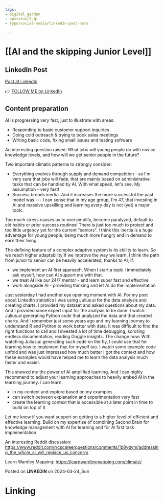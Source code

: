 ```yaml
---
tags: 
- digital_garden
- epstatus/2-🪴
- type/social-media/linkedIn-post-note

---
```

# [[AI and the skipping Junior Level]]
## LinkedIn Post
[Post at LinkedIn]()
  

👉 [FOLLOW ME on LinkedIn](https://www.linkedin.com/comm/mynetwork/discovery-see-all?usecase=PEOPLE_FOLLOWS&followMember=sebastiankamilli)

## Content preparation
AI is progressing very fast, just to illustrate with areas:
+ Responding to basic customer support inquiries
+ Doing cold outreach & trying to book sales meetings
+ Writing basic code, fixing small issues and testing software

An interesting question raised: What jobs will young people do with novice knowledge levels, and how will we get senior people in the future?

Two important climatic patterns to strongly consider:
+ Everything evolves through supply and demand competition - so I'm very sure that jobs will fade, that are mainly based on administrative tasks that can be handled by AI. With what speed, let's see. My assumption - very fast!
+ Success breads inertia. And it increases the more successful the past model was --- I can sense that in my age group, I'm 47, that investing in AI and massive upskilling and learning every day is not (yet) a major topic. 

Too much stress causes us to oversimplify, become paralyzed, default to old habits or prior success routines! There is just too much to protect and too little urgency yet for the current "seniors". I think this inertia is a huge advantage for young people, being much more hungry and in demand to earn their living.

The defining feature of a complex adaptive system is its ability to learn. So we reach higher adaptability if we improve the way we learn. I think the path from junior to senior can be heavily accelerated, thanks to AI, if:
+ we implement an AI first approach. When I start a topic I immediately ask myself, how can AI support me with that.
+ we treat AI like our 24/7 mentor - and learn super fast and effective
+ work alongside AI - providing thinking and let AI do the implementation

Just yesterday I had another eye opening moment with AI. For my post about LinkedIn statistics I was using Julius.ai for the data analysis and creating charts. I provided my dataset and asked questions about my data. And I provided some expert input for the analysis to be done. I watch Julius.ai generating Python code that analyzed the data and that created charts. And I remember just some years ago and my learning journey to understand R and Python to work better with data. It was difficult to find the right functions to call and I invested a lot of time debugging, scrolling endless documentation, reading Goggle insights. The change now: With watching Julius.ai generating such code on the fly, I could use that for learning how to implement that for myself too. I watch some example code unfold and was just impressed how much better I got the context and how these examples would have helped me to learn the data analysis much faster and easier. 

This showed me the power of AI amplified learning. And I can highly recommend to adjust your learning approaches to heavily embed AI in the learning journey. I can learn: 
+ in my context and explore based on my examples
+ can switch between explanation and experimentation very fast
+ create the learning context that is accessible at a later point in time to build on top of it

Let me know if you want support on getting to a higher level of efficient and effective learning. Build on my expertise of combining Second Brain for knowledge management with AI for learning and for AI first task implementation.


An interesting Reddit discussion: https://www.reddit.com/r/cscareerquestions/comments/1b8yqym/addressing_the_whole_ai_will_replace_us_concern/

Learn Wardley Mapping: https://learnwardleymapping.com/climate/

Posted on **LINKEDIN** on 2024-03-24_Sun
# Linking